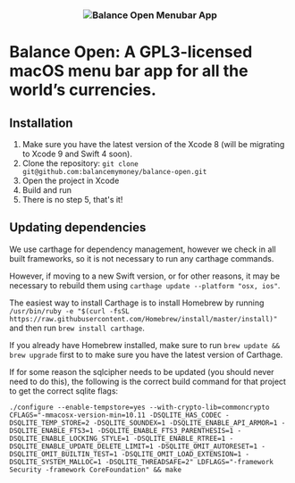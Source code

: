 <h3 align="center">
  <img src="https://cl.ly/453225333E0u/balance-open.png" alt="Balance Open Menubar App" />
</h3>

Balance Open: A GPL3-licensed macOS menu bar app for all the world’s currencies.
==========================

## Installation
1. Make sure you have the latest version of the Xcode 8 (will be migrating to Xcode 9 and Swift 4 soon).
2. Clone the repository: `git clone git@github.com:balancemymoney/balance-open.git`
3. Open the project in Xcode
4. Build and run
5. There is no step 5, that's it!

## Updating dependencies
We use carthage for dependency management, however we check in all built frameworks, so it is not necessary to run any carthage commands. 

However, if moving to a new Swift version, or for other reasons, it may be necessary to rebuild them using `carthage update --platform "osx, ios"`. 

The easiest way to install Carthage is to install Homebrew by running `/usr/bin/ruby -e "$(curl -fsSL https://raw.githubusercontent.com/Homebrew/install/master/install)"
` and then run `brew install carthage`. 

If you already have Homebrew installed, make sure to run `brew update && brew upgrade` first to to make sure you have the latest version of Carthage.

If for some reason the sqlcipher needs to be updated (you should never need to do this), the following is the correct build command for that project to get the correct sqlite flags:

```
./configure --enable-tempstore=yes --with-crypto-lib=commoncrypto CFLAGS="-mmacosx-version-min=10.11 -DSQLITE_HAS_CODEC -DSQLITE_TEMP_STORE=2 -DSQLITE_SOUNDEX=1 -DSQLITE_ENABLE_API_ARMOR=1 -DSQLITE_ENABLE_FTS3=1 -DSQLITE_ENABLE_FTS3_PARENTHESIS=1 -DSQLITE_ENABLE_LOCKING_STYLE=1 -DSQLITE_ENABLE_RTREE=1 -DSQLITE_ENABLE_UPDATE_DELETE_LIMIT=1 -DSQLITE_OMIT_AUTORESET=1 -DSQLITE_OMIT_BUILTIN_TEST=1 -DSQLITE_OMIT_LOAD_EXTENSION=1 -DSQLITE_SYSTEM_MALLOC=1 -DSQLITE_THREADSAFE=2" LDFLAGS="-framework Security -framework CoreFoundation" && make
```
